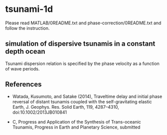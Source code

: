 # tsunami-1d
Please read MATLAB/0README.txt and phase-correction/0README.txt and follow the instruction.

## simulation of dispersive tsunamis in a constant depth ocean

Tsunami dispersion relation is specified by the phase velocity as a function of wave periods.

## References
* Watada, Kusumoto, and Satake (2014), Traveltime delay and initial phase 
	reversal of distant tsunamis coupled with the self-gravitating elastic 
	Earth, J. Geophys. Res. Solid Earth, 119, 4287–4310, doi:10.1002/2013JB010841
  
* C, Progress and Application of the Synthesis of Trans-oceanic Tsunamis,
  Progress in Earth and Planetary Science, submitted
